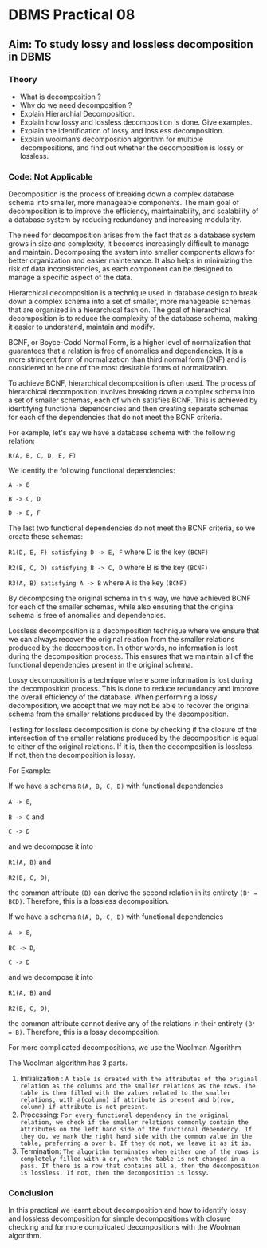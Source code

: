 # DBMS Practical 08

## Aim: To study lossy and lossless decomposition in DBMS

### Theory

- What is decomposition ?
- Why do we need decomposition ?
- Explain Hierarchial Decomposition.
- Explain how lossy and lossless decomposition is done. Give examples.
- Explain the identification of lossy and lossless decomposition.
- Explain woolman’s decomposition algorithm for multiple decompositions, and find out whether the decomposition is lossy or lossless.

### Code: Not Applicable

Decomposition is the process of breaking down a complex database schema into smaller, more manageable components. The main goal of decomposition is to improve the efficiency, maintainability, and scalability of a database system by reducing redundancy and increasing modularity.

The need for decomposition arises from the fact that as a database system grows in size and complexity, it becomes increasingly difficult to manage and maintain. Decomposing the system into smaller components allows for better organization and easier maintenance. It also helps in minimizing the risk of data inconsistencies, as each component can be designed to manage a specific aspect of the data.

Hierarchical decomposition is a technique used in database design to break down a complex schema into a set of smaller, more manageable schemas that are organized in a hierarchical fashion. The goal of hierarchical decomposition is to reduce the complexity of the database schema, making it easier to understand, maintain and modify.

BCNF, or Boyce-Codd Normal Form, is a higher level of normalization that guarantees that a relation is free of anomalies and dependencies. It is a more stringent form of normalization than third normal form (3NF) and is considered to be one of the most desirable forms of normalization.

To achieve BCNF, hierarchical decomposition is often used. The process of hierarchical decomposition involves breaking down a complex schema into a set of smaller schemas, each of which satisfies BCNF. This is achieved by identifying functional dependencies and then creating separate schemas for each of the dependencies that do not meet the BCNF criteria.

For example, let's say we have a database schema with the following relation:

`R(A, B, C, D, E, F)`

We identify the following functional dependencies:

`A -> B`

`B -> C, D`

`D -> E, F`

The last two functional dependencies do not meet the BCNF criteria, so we create these schemas:

`R1(D, E, F) satisfying D -> E, F` where D is the key `(BCNF)`

`R2(B, C, D) satisfying B -> C, D` where B is the key `(BCNF)`

`R3(A, B) satisfying A -> B` where A is the key `(BCNF)`

By decomposing the original schema in this way, we have achieved BCNF for each of the smaller schemas, while also ensuring that the original schema is free of anomalies and dependencies.

Lossless decomposition is a decomposition technique where we ensure that we can always recover the original relation from the smaller relations produced by the decomposition. In other words, no information is lost during the decomposition process. This ensures that we maintain all of the functional dependencies present in the original schema.

Lossy decomposition is a technique where some information is lost during the decomposition process. This is done to reduce redundancy and improve the overall efficiency of the database. When performing a lossy decomposition, we accept that we may not be able to recover the original schema from the smaller relations produced by the decomposition.

Testing for lossless decomposition is done by checking if the closure of the intersection of the smaller relations produced by the decomposition is equal to either of the original relations. If it is, then the decomposition is lossless. If not, then the decomposition is lossy.

For Example:

If we have a schema `R(A, B, C, D)` with functional dependencies

`A -> B`,

`B -> C` and

`C -> D`

and we decompose it into

`R1(A, B)` and

`R2(B, C, D)`,

the common attribute `(B)` can derive the second relation in its entirety `(B⁺ = BCD)`. Therefore, this is a lossless decomposition.

If we have a schema
`R(A, B, C, D)` with functional dependencies

`A -> B`,

`BC -> D`,

`C -> D`

and we decompose it into

`R1(A, B)` and

`R2(B, C, D)`,

the common attribute cannot derive any of the relations in their entirety `(B⁺ = B)`. Therefore, this is a lossy decomposition.

For more complicated decompositions, we use the Woolman Algorithm

The Woolman algorithm has 3 parts.

1. Initialization : `A table is created with the attributes of the original relation as the columns and the smaller relations as the rows. The table is then filled with the values related to the smaller relations, with a(column) if attribute is present and b(row, column) if attribute is not present.`
2. Processing: `For every functional dependency in the original relation, we check if the smaller relations commonly contain the attributes on the left hand side of the functional dependency. If they do, we mark the right hand side with the common value in the table, preferring a over b. If they do not, we leave it as it is.`
3. Termination: `The algorithm terminates when either one of the rows is completely filled with a or, when the table is not changed in a pass. If there is a row that contains all a, then the decomposition is lossless. If not, then the decomposition is lossy.`

### Conclusion

In this practical we learnt about decomposition and how to identify lossy and lossless decomposition for simple decompositions with closure checking and for more complicated decompositions with the Woolman algorithm.
